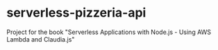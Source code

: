 # serverless-pizzeria-api
Project for the book "Serverless Applications with Node.js - Using AWS Lambda and Claudia.js"
